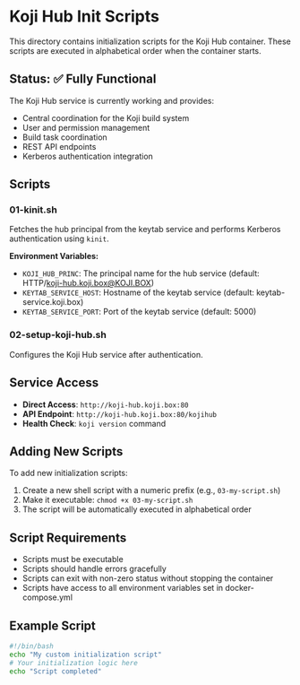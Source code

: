 # Koji Hub Init Scripts

This directory contains initialization scripts for the Koji Hub container. These scripts are executed in alphabetical order when the container starts.

## Status: ✅ Fully Functional

The Koji Hub service is currently working and provides:
- Central coordination for the Koji build system
- User and permission management
- Build task coordination
- REST API endpoints
- Kerberos authentication integration

## Scripts

### 01-kinit.sh
Fetches the hub principal from the keytab service and performs Kerberos authentication using `kinit`.

**Environment Variables:**
- `KOJI_HUB_PRINC`: The principal name for the hub service (default: HTTP/koji-hub.koji.box@KOJI.BOX)
- `KEYTAB_SERVICE_HOST`: Hostname of the keytab service (default: keytab-service.koji.box)
- `KEYTAB_SERVICE_PORT`: Port of the keytab service (default: 5000)

### 02-setup-koji-hub.sh
Configures the Koji Hub service after authentication.

## Service Access

- **Direct Access**: `http://koji-hub.koji.box:80`
- **API Endpoint**: `http://koji-hub.koji.box:80/kojihub`
- **Health Check**: `koji version` command

## Adding New Scripts

To add new initialization scripts:

1. Create a new shell script with a numeric prefix (e.g., `03-my-script.sh`)
2. Make it executable: `chmod +x 03-my-script.sh`
3. The script will be automatically executed in alphabetical order

## Script Requirements

- Scripts must be executable
- Scripts should handle errors gracefully
- Scripts can exit with non-zero status without stopping the container
- Scripts have access to all environment variables set in docker-compose.yml

## Example Script

```bash
#!/bin/bash
echo "My custom initialization script"
# Your initialization logic here
echo "Script completed"
```
